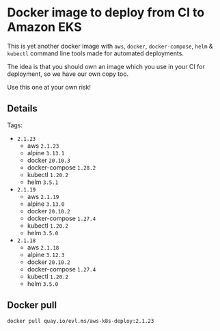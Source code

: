 # Docker image to deploy from CI to Amazon EKS

This is yet another docker image with `aws`, `docker`, `docker-compose`, `helm` & `kubectl` command line tools made for automated deployments.

The idea is that you should own an image which you use in your CI for deployment, so we have our own copy too.

Use this one at your own risk!

## Details

Tags:
  * `2.1.23`
    * aws `2.1.23`
	* alpine `3.13.1`
	* docker `20.10.3`
    * docker-compose `1.28.2`
	* kubectl `1.20.2`
	* helm `3.5.1`
  * `2.1.19`
    * aws `2.1.19`
	* alpine `3.13.0`
	* docker `20.10.2`
    * docker-compose `1.27.4`
	* kubectl `1.20.2`
	* helm `3.5.0`
  * `2.1.18`
    * aws `2.1.18`
	* alpine `3.12.3`
	* docker `20.10.2`
    * docker-compose `1.27.4`
	* kubectl `1.20.2`
	* helm `3.5.0`

## Docker pull

```shell
docker pull quay.io/evl.ms/aws-k8s-deploy:2.1.23
```
